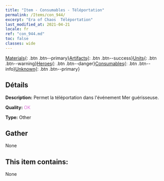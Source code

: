 ```yaml
---
title: "Item - Consumables - Téléportation"
permalink: /Items/con_944/
excerpt: "Era of Chaos  Téléportation"
last_modified_at: 2021-04-21
locale: fr
ref: "con_944.md"
toc: false
classes: wide
---
```

 [Materials](/fr/Items/){: .btn .btn--primary}[Artifacts](/fr/Items/Artifacts/){: .btn .btn--success}[Units](/fr/Items/Units/){: .btn .btn--warning}[Heroes](/fr/Items/Heroes/){: .btn .btn--danger}[Consumables](/fr/Items/Consumables/){: .btn .btn--info}[Unknown](/fr/Items/Unknown/){: .btn .btn--primary}

## Détails
 **Description:** Permet la téléportation dans l'événement Mer guérisseuse.

 **Quality:** <span style="color: #DA70D6">OK</span>

 **Type:** Other

## Gather

  None

## This item contains:

  None

